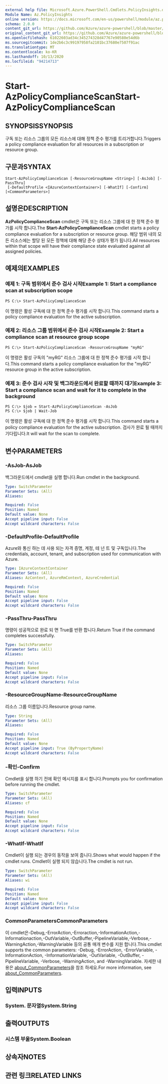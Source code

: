 ```yaml
---
external help file: Microsoft.Azure.PowerShell.Cmdlets.PolicyInsights.dll-Help.xml
Module Name: Az.PolicyInsights
online version: https://docs.microsoft.com/en-us/powershell/module/az.policyinsights/start-azpolicycompliancescan
schema: 2.0.0
content_git_url: https://github.com/Azure/azure-powershell/blob/master/src/PolicyInsights/PolicyInsights/help/Start-AzPolicyComplianceScan.md
original_content_git_url: https://github.com/Azure/azure-powershell/blob/master/src/PolicyInsights/PolicyInsights/help/Start-AzPolicyComplianceScan.md
ms.openlocfilehash: 61022603ad34c345274328d47767e90580e54d6b
ms.sourcegitcommit: 1de2b6c3c99197958fa2101bc37680e7507f91ac
ms.translationtype: MT
ms.contentlocale: ko-KR
ms.lasthandoff: 10/13/2020
ms.locfileid: "94214713"
---
```

# <span data-ttu-id="0cc43-101">Start-AzPolicyComplianceScan</span><span class="sxs-lookup"><span data-stu-id="0cc43-101">Start-AzPolicyComplianceScan</span></span>

## <span data-ttu-id="0cc43-102">SYNOPSIS</span><span class="sxs-lookup"><span data-stu-id="0cc43-102">SYNOPSIS</span></span>
<span data-ttu-id="0cc43-103">구독 또는 리소스 그룹의 모든 리소스에 대해 정책 준수 평가를 트리거합니다.</span><span class="sxs-lookup"><span data-stu-id="0cc43-103">Triggers a policy compliance evaluation for all resources in a subscription or resource group.</span></span>

## <span data-ttu-id="0cc43-104">구문과</span><span class="sxs-lookup"><span data-stu-id="0cc43-104">SYNTAX</span></span>

```
Start-AzPolicyComplianceScan [-ResourceGroupName <String>] [-AsJob] [-PassThru]
 [-DefaultProfile <IAzureContextContainer>] [-WhatIf] [-Confirm] [<CommonParameters>]
```

## <span data-ttu-id="0cc43-105">설명은</span><span class="sxs-lookup"><span data-stu-id="0cc43-105">DESCRIPTION</span></span>
<span data-ttu-id="0cc43-106">**AzPolicyComplianceScan** cmdlet은 구독 또는 리소스 그룹에 대 한 정책 준수 평가를 시작 합니다.</span><span class="sxs-lookup"><span data-stu-id="0cc43-106">The **Start-AzPolicyComplianceScan** cmdlet starts a policy compliance evaluation for a subscription or resource group.</span></span> <span data-ttu-id="0cc43-107">해당 범위 내의 모든 리소스에는 할당 된 모든 정책에 대해 해당 준수 상태가 평가 됩니다.</span><span class="sxs-lookup"><span data-stu-id="0cc43-107">All resources within that scope will have their compliance state evaluated against all assigned policies.</span></span>

## <span data-ttu-id="0cc43-108">예제의</span><span class="sxs-lookup"><span data-stu-id="0cc43-108">EXAMPLES</span></span>

### <span data-ttu-id="0cc43-109">예제 1: 구독 범위에서 준수 검사 시작</span><span class="sxs-lookup"><span data-stu-id="0cc43-109">Example 1: Start a compliance scan at subscription scope</span></span>
```
PS C:\> Start-AzPolicyComplianceScan
```

<span data-ttu-id="0cc43-110">이 명령은 활성 구독에 대 한 정책 준수 평가를 시작 합니다.</span><span class="sxs-lookup"><span data-stu-id="0cc43-110">This command starts a policy compliance evaluation for the active subscription.</span></span>

### <span data-ttu-id="0cc43-111">예제 2: 리소스 그룹 범위에서 준수 검사 시작</span><span class="sxs-lookup"><span data-stu-id="0cc43-111">Example 2: Start a compliance scan at resource group scope</span></span>
```
PS C:\> Start-AzPolicyComplianceScan -ResourceGroupName "myRG"
```

<span data-ttu-id="0cc43-112">이 명령은 활성 구독의 "myRG" 리소스 그룹에 대 한 정책 준수 평가를 시작 합니다.</span><span class="sxs-lookup"><span data-stu-id="0cc43-112">This command starts a policy compliance evaluation for the "myRG" resource group in the active subscription.</span></span>

### <span data-ttu-id="0cc43-113">예제 3: 준수 검사 시작 및 백그라운드에서 완료할 때까지 대기</span><span class="sxs-lookup"><span data-stu-id="0cc43-113">Example 3: Start a compliance scan and wait for it to complete in the background</span></span>
```
PS C:\> $job = Start-AzPolicyComplianceScan -AsJob
PS C:\> $job | Wait-Job
```

<span data-ttu-id="0cc43-114">이 명령은 활성 구독에 대 한 정책 준수 평가를 시작 합니다.</span><span class="sxs-lookup"><span data-stu-id="0cc43-114">This command starts a policy compliance evaluation for the active subscription.</span></span> <span data-ttu-id="0cc43-115">검사가 완료 될 때까지 기다립니다.</span><span class="sxs-lookup"><span data-stu-id="0cc43-115">It will wait for the scan to complete.</span></span>

## <span data-ttu-id="0cc43-116">변수</span><span class="sxs-lookup"><span data-stu-id="0cc43-116">PARAMETERS</span></span>

### <span data-ttu-id="0cc43-117">-AsJob</span><span class="sxs-lookup"><span data-stu-id="0cc43-117">-AsJob</span></span>
<span data-ttu-id="0cc43-118">백그라운드에서 cmdlet을 실행 합니다.</span><span class="sxs-lookup"><span data-stu-id="0cc43-118">Run cmdlet in the background.</span></span>

```yaml
Type: SwitchParameter
Parameter Sets: (All)
Aliases:

Required: False
Position: Named
Default value: None
Accept pipeline input: False
Accept wildcard characters: False
```

### <span data-ttu-id="0cc43-119">-DefaultProfile</span><span class="sxs-lookup"><span data-stu-id="0cc43-119">-DefaultProfile</span></span>
<span data-ttu-id="0cc43-120">Azure와 통신 하는 데 사용 되는 자격 증명, 계정, 테 넌 트 및 구독입니다.</span><span class="sxs-lookup"><span data-stu-id="0cc43-120">The credentials, account, tenant, and subscription used for communication with Azure.</span></span>

```yaml
Type: IAzureContextContainer
Parameter Sets: (All)
Aliases: AzContext, AzureRmContext, AzureCredential

Required: False
Position: Named
Default value: None
Accept pipeline input: False
Accept wildcard characters: False
```

### <span data-ttu-id="0cc43-121">-PassThru</span><span class="sxs-lookup"><span data-stu-id="0cc43-121">-PassThru</span></span>
<span data-ttu-id="0cc43-122">명령이 성공적으로 완료 되 면 True를 반환 합니다.</span><span class="sxs-lookup"><span data-stu-id="0cc43-122">Return True if the command completes successfully.</span></span>

```yaml
Type: SwitchParameter
Parameter Sets: (All)
Aliases:

Required: False
Position: Named
Default value: None
Accept pipeline input: False
Accept wildcard characters: False
```

### <span data-ttu-id="0cc43-123">-ResourceGroupName</span><span class="sxs-lookup"><span data-stu-id="0cc43-123">-ResourceGroupName</span></span>
<span data-ttu-id="0cc43-124">리소스 그룹 이름입니다.</span><span class="sxs-lookup"><span data-stu-id="0cc43-124">Resource group name.</span></span>

```yaml
Type: String
Parameter Sets: (All)
Aliases:

Required: False
Position: Named
Default value: None
Accept pipeline input: True (ByPropertyName)
Accept wildcard characters: False
```

### <span data-ttu-id="0cc43-125">-확인</span><span class="sxs-lookup"><span data-stu-id="0cc43-125">-Confirm</span></span>
<span data-ttu-id="0cc43-126">Cmdlet을 실행 하기 전에 확인 메시지를 표시 합니다.</span><span class="sxs-lookup"><span data-stu-id="0cc43-126">Prompts you for confirmation before running the cmdlet.</span></span>

```yaml
Type: SwitchParameter
Parameter Sets: (All)
Aliases: cf

Required: False
Position: Named
Default value: None
Accept pipeline input: False
Accept wildcard characters: False
```

### <span data-ttu-id="0cc43-127">-WhatIf</span><span class="sxs-lookup"><span data-stu-id="0cc43-127">-WhatIf</span></span>
<span data-ttu-id="0cc43-128">Cmdlet이 실행 되는 경우의 동작을 보여 줍니다.</span><span class="sxs-lookup"><span data-stu-id="0cc43-128">Shows what would happen if the cmdlet runs.</span></span>
<span data-ttu-id="0cc43-129">Cmdlet이 실행 되지 않습니다.</span><span class="sxs-lookup"><span data-stu-id="0cc43-129">The cmdlet is not run.</span></span>

```yaml
Type: SwitchParameter
Parameter Sets: (All)
Aliases: wi

Required: False
Position: Named
Default value: None
Accept pipeline input: False
Accept wildcard characters: False
```

### <span data-ttu-id="0cc43-130">CommonParameters</span><span class="sxs-lookup"><span data-stu-id="0cc43-130">CommonParameters</span></span>
<span data-ttu-id="0cc43-131">이 cmdlet은-Debug,-ErrorAction,-Erroraction,-InformationAction,-Informationaction,-OutVariable,-OutBuffer,-PipelineVariable,-Verbose,-WarningAction,-WarningVariable 등의 공통 매개 변수를 지원 합니다.</span><span class="sxs-lookup"><span data-stu-id="0cc43-131">This cmdlet supports the common parameters: -Debug, -ErrorAction, -ErrorVariable, -InformationAction, -InformationVariable, -OutVariable, -OutBuffer, -PipelineVariable, -Verbose, -WarningAction, and -WarningVariable.</span></span> <span data-ttu-id="0cc43-132">자세한 내용은 [about_CommonParameters](http://go.microsoft.com/fwlink/?LinkID=113216)을 참조 하세요.</span><span class="sxs-lookup"><span data-stu-id="0cc43-132">For more information, see [about_CommonParameters](http://go.microsoft.com/fwlink/?LinkID=113216).</span></span>

## <span data-ttu-id="0cc43-133">입력</span><span class="sxs-lookup"><span data-stu-id="0cc43-133">INPUTS</span></span>

### <span data-ttu-id="0cc43-134">System. 문자열</span><span class="sxs-lookup"><span data-stu-id="0cc43-134">System.String</span></span>

## <span data-ttu-id="0cc43-135">출력</span><span class="sxs-lookup"><span data-stu-id="0cc43-135">OUTPUTS</span></span>

### <span data-ttu-id="0cc43-136">시스템 부울</span><span class="sxs-lookup"><span data-stu-id="0cc43-136">System.Boolean</span></span>

## <span data-ttu-id="0cc43-137">상속자</span><span class="sxs-lookup"><span data-stu-id="0cc43-137">NOTES</span></span>

## <span data-ttu-id="0cc43-138">관련 링크</span><span class="sxs-lookup"><span data-stu-id="0cc43-138">RELATED LINKS</span></span>
